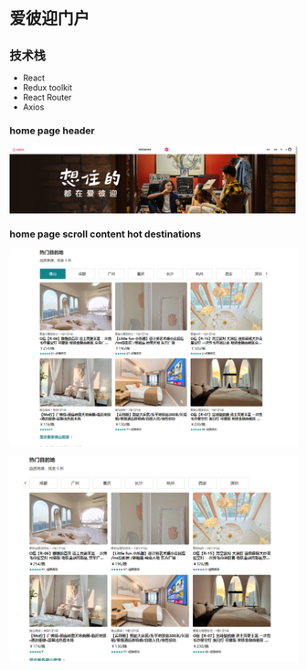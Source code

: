 # 爱彼迎门户

## 技术栈

- React
- Redux toolkit
- React Router
- Axios

### home page header

![image-20240522084000602](display-images/image-header)

### home page scroll content hot destinations

![image-20240529092402035](display-images/scroll-content-destination-1)

![image-20240529092515141](display-images/scroll-content-destination-2)
